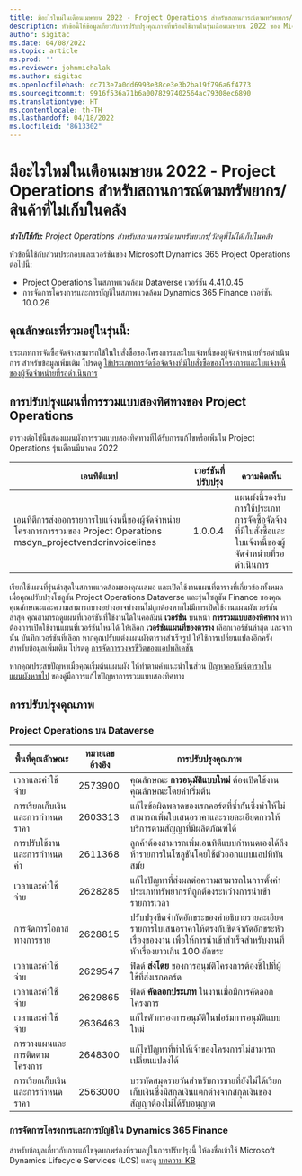 ```yaml
---
title: มีอะไรใหม่ในเดือนเมษายน 2022 - Project Operations สำหรับสถานการณ์ตามทรัพยากร/สินค้าที่ไม่เก็บในคลัง
description: หัวข้อนี้ให้ข้อมูลเกี่ยวกับการปรับปรุงคุณภาพที่พร้อมใช้งานในรุ่นเดือนเมษายน 2022 ของ Microsoft Dynamics 365 Project Operations สำหรับสถานการณ์ตามทรัพยากร/ไม่เก็บในคลัง
author: sigitac
ms.date: 04/08/2022
ms.topic: article
ms.prod: ''
ms.reviewer: johnmichalak
ms.author: sigitac
ms.openlocfilehash: dc713e7a0dd6993e38ce3e3b2ba19f796a6f4773
ms.sourcegitcommit: 9916f536a71b6a0078297402564ac79308ec6890
ms.translationtype: HT
ms.contentlocale: th-TH
ms.lasthandoff: 04/18/2022
ms.locfileid: "8613302"
---
```

# <a name="whats-new-april-2022---project-operations-for-resourcenon-stocked-based-scenarios"></a>มีอะไรใหม่ในเดือนเมษายน 2022 - Project Operations สำหรับสถานการณ์ตามทรัพยากร/สินค้าที่ไม่เก็บในคลัง

_**นำไปใช้กับ:** Project Operations สำหรับสถานการณ์ตามทรัพยากร/วัสดุที่ไม่ได้เก็บในคลัง_

หัวข้อนี้ใช้กับส่วนประกอบและเวอร์ชันของ Microsoft Dynamics 365 Project Operations ต่อไปนี้:

- Project Operations ในสภาพแวดล้อม Dataverse เวอร์ชัน 4.41.0.45
- การจัดการโครงการและการบัญชีในสภาพแวดล้อม Dynamics 365 Finance เวอร์ชัน 10.0.26

## <a name="features-included-in-this-release"></a>คุณลักษณะที่รวมอยู่ในรุ่นนี้:

ประเภทการจัดซื้อจัดจ้างสามารถใช้ในใบสั่งซื้อของโครงการและใบแจ้งหนี้ของผู้จัดจำหน่ายที่รอดำเนินการ สำหรับข้อมูลเพิ่มเติม โปรดดู [ใช้ประเภทการจัดซื้อจัดจ้างที่มีใบสั่งซื้อของโครงการและใบแจ้งหนี้ของผู้จัดจำหน่ายที่รอดำเนินการ](configure-procurement-categories.md)

## <a name="project-operations-dual-write-maps-updates"></a>การปรับปรุงแผนที่การรวมแบบสองทิศทางของ Project Operations

ตารางต่อไปนี้แสดงแผนผังการรวมแบบสองทิศทางที่ได้รับการแก้ไขหรือเพิ่มใน Project Operations รุ่นเดือนมีนาคม 2022

| เอนทิตีแมป | เวอร์ชันที่ปรับปรุง | ความคิดเห็น |
| -------------- | ------------------- | ------------|
| เอนทิตีการส่งออกรายการใบแจ้งหนี้ของผู้จัดจำหน่ายโครงการการรวมของ Project Operations msdyn\_projectvendorinvoicelines | 1.0.0.4 | แผนผังนี้รองรับการใช้ประเภทการจัดซื้อจัดจ้างที่มีใบสั่งซื้อและใบแจ้งหนี้ของผู้จัดจำหน่ายที่รอดำเนินการ |

เรียกใช้แผนที่รุ่นล่าสุดในสภาพแวดล้อมของคุณเสมอ และเปิดใช้งานแผนที่ตารางที่เกี่ยวข้องทั้งหมดเมื่อคุณปรับปรุงโซลูชัน Project Operations Dataverse และรุ่นโซลูชัน Finance ของคุณ คุณลักษณะและความสามารถบางอย่างอาจทำงานไม่ถูกต้องหากไม่มีการเปิดใช้งานแผนผังเวอร์ชันล่าสุด คุณสามารถดูแผนที่เวอร์ชันที่ใช้งานได้ในคอลัมน์ **เวอร์ชัน** บนหน้า **การรวมแบบสองทิศทาง** หากต้องการเปิดใช้งานแผนที่เวอร์ชันใหม่ได้ ให้เลือก **เวอร์ชันแผนที่ของตาราง** เลือกเวอร์ชันล่าสุด และจากนั้น บันทึกเวอร์ชันที่เลือก หากคุณปรับแต่งแผนผังตารางสำเร็จรูป ให้ใช้การเปลี่ยนแปลงอีกครั้ง สำหรับข้อมูลเพิ่มเติม โปรดดู [การจัดการวงจรชีวิตของแอปพลิเคชัน](/dynamics365/fin-ops-core/dev-itpro/data-entities/dual-write/app-lifecycle-management)

หากคุณประสบปัญหาเมื่อคุณเริ่มต้นแผนผัง ให้ทำตามคำแนะนำในส่วน [ปัญหาคอลัมน์ตารางในแผนผังหายไป](/dynamics365/fin-ops-core/dev-itpro/data-entities/dual-write/dual-write-troubleshooting-finops-upgrades#missing-table-columns-issue-on-maps) ของคู่มือการแก้ไขปัญหาการรวมแบบสองทิศทาง

## <a name="quality-updates"></a>การปรับปรุงคุณภาพ

### <a name="project-operations-on-dataverse"></a>Project Operations บน Dataverse

| พื้นที่คุณลักษณะ | หมายเลขอ้างอิง | การปรับปรุงคุณภาพ |
| ------------ | ---------------- | -------------- |
| เวลาและค่าใช้จ่าย | 2573900 | คุณลักษณะ **การอนุมัติแบบใหม่** ต้องเปิดใช้งานคุณลักษณะโดยค่าเริ่มต้น |
| การเรียกเก็บเงินและการกำหนดราคา | 2603313 | แก้ไขข้อผิดพลาดของเรกคอร์ดที่ซ้ำกันซึ่งทำให้ไม่สามารถเพิ่มใบเสนอราคาและรายละเอียดการให้บริการตามสัญญาที่มีผลิตภัณฑ์ได้ |
| การปรับใช้งานและการกำหนดค่า | 2611368 | ลูกค้าต้องสามารถเพิ่มเอนทิตีแบบกำหนดเองได้ถึงห้ารายการในโซลูชันโดยใช้ตัวออกแบบแอปที่ทันสมัย |
| เวลาและค่าใช้จ่าย | 2628285 | แก้ไขปัญหาที่ส่งผลต่อความสามารถในการตั้งค่าประเภททรัพยากรที่ถูกต้องระหว่างการนำเข้ารายการเวลา |
|   การจัดการโอกาสทางการขาย| 2628815 | ปรับปรุงขีดจำกัดอักขระของคำอธิบายรายละเอียดรายการใบเสนอราคาให้ตรงกับขีดจำกัดอักขระหัวเรื่องของงาน เพื่อให้การนำเข้าสำเร็จสำหรับงานที่หัวเรื่องยาวเกิน 100 อักขระ |
| เวลาและค่าใช้จ่าย| 2629547 | ฟิลด์ **ส่งโดย** ของการอนุมัติโครงการต้องชี้ไปที่ผู้ใช้ที่ส่งเรกคอร์ด |
| เวลาและค่าใช้จ่าย| 2629865 | ฟิลด์ **คัดลอกประเภท** ในงานเมื่อมีการคัดลอกโครงการ |
| เวลาและค่าใช้จ่าย| 2636463 | แก้ไขตัวกรองการอนุมัติในฟอร์มการอนุมัติแบบใหม่ |
| การวางแผนและการติดตามโครงการ | 2648300 | แก้ไขปัญหาที่ทำให้เจ้าของโครงการไม่สามารถเปลี่ยนแปลงได้ |
| การเรียกเก็บเงินและการกำหนดราคา | 2563000 | บรรทัดสมุดรายวันสำหรับการขายที่ยังไม่ได้เรียกเก็บเงินซึ่งมีสกุลเงินแตกต่างจากสกุลเงินของสัญญาต้องไม่ได้รับอนุญาต |

### <a name="project-management-and-accounting-in-dynamics-365-finance"></a>การจัดการโครงการและการบัญชีใน Dynamics 365 Finance

สำหรับข้อมูลเกี่ยวกับการแก้ไขจุดบกพร่องที่รวมอยู่ในการปรับปรุงนี้ ให้ลงชื่อเข้าใช้ Microsoft Dynamics Lifecycle Services (LCS) และดู [บทความ KB](https://fix.lcs.dynamics.com/Issue/Details?bugId=662864)
